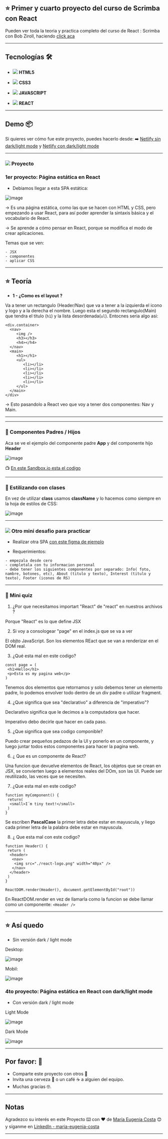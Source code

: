## :star: Primer y cuarto proyecto del curso de Scrimba con React

Pueden ver toda la teoria y practica completo del curso de React : Scrimba con  Bob Ziroll, haciendo [click aca](https://github.com/eugenia1984/react-varios-cursos)

---

## Tecnologías 🛠️

- <img src="https://img.icons8.com/color/30/null/html-5--v1.png"/> **HTML5**

- <img src="https://img.icons8.com/stickers/30/null/css3.png"/> **CSS3**

- <img src="https://img.icons8.com/color/30/null/javascript--v1.png"/> **JAVASCRIPT**

- <img src="https://img.icons8.com/office/40/null/react.png"/> **REACT**

---


## Demo 📦

Si quieres ver cómo fue este proyecto, puedes hacerlo desde:
:arrow_right: [Netlify sin dark/light mode](https://scrimba-proyect1.netlify.app/) y [Netlify con dark/light mode](https://scrimba-proyect4.netlify.app/)

---

###  <img src="https://img.icons8.com/dusk/40/null/untested.png"/>  Proyecto


### 1er proyecto: Página estática en React

- Debiamos llegar a esta SPA estática:

![image](https://user-images.githubusercontent.com/72580574/200196250-ec76c280-a6f6-4b79-ba73-92dac7779299.png)


-> Es una página estática, como las que se hacen con HTML y CSS, pero empezando a usar React, para así poder aprender la sintaxis básica y el vocabulario de React.

-> Se aprende a cómo pensar en React, porque se modifica el modo de crear aplicaciones.

Temas que se ven:

```
- JSX
- componentes
- aplicar CSS
```

---

## :star: Teoría


- **1 - ¿Como es el layout ?**

Va a tener un rectangulo (Header/Nav) que va a tener a la izquierda el icono y logo y a la derecha el nombre. Luego esta el segundo rectangulo(Main)  que tendra el titulo (```h1```) y la lista desordenada(```ul```). Entocnes seria algo asi:

```
<div.container>
  <nav>
     <img />
     <h3></h3>
     <h4></h4>
  </nav>
  <main>
     <h1></h1>
     <ul>
        <li></li>
        <li></li>
        <li></li>
        <li></li>
        <li></li>
     </ul>
  </main>
</div>
```

-> Esto pasandolo a React veo que voy a tener dos componentes: Nav y Main.

---
---

### :book: Componentes Padres / Hijos

Aca se ve el ejemplo del componente padre **App** y del componente hijo **Header**

![image](https://user-images.githubusercontent.com/72580574/200211268-0bcd2901-8001-4c40-8c00-b5fa6cbf278d.png)


:tv: [En este Sandbox.io esta el codigo](https://codesandbox.io/s/mini-proyecto4-rm4z2q)

---

### :book: Estilizando con clases

En vez de utilizar **class** usamos **className** y lo hacemos como siempre en la hoja de estilos de CSS:

![image](https://user-images.githubusercontent.com/72580574/200212466-727713c1-5333-47d9-ba04-457a7dbd0e54.png)

---

### <img src="https://img.icons8.com/ios/40/null/project-setup--v1.png"/> Otro mini desafio para practicar


- Realizar otra SPA [con este figma de ejemplo](https://www.figma.com/file/4ctPLUvIn5b5Ep6YPOZWWd/Digital-Business-Card?node-id=0%3A1)

- Requerimientos:

```
- empezala desde cero
- completala con tu informacion personal
- debe tener los siguientes componentes por separado: Info( foto, nambre, botones, etc), About (titulo y texto), Interest (titulo y texto), Footer (iconos de RS)
```

---

### :book: Mini quiz

1. ¿Por que necesitamos importart "React" de "react" en nuestros archivos ?

Porque "React" es lo que define JSX

2. Si voy a consologear "page" en el index.js que se va a ver

El objto JavaScript. Son los elementos REact que se van a renderizar en el DOM real.

3.  ¿Qué esta mal en este codigo?

```JSX
const page = (
 <h1>Hello</h1>
 <p>Esta es my pagina web</p>
) 
```

Tenemos dos elementos que retornamos y solo debemos tener un elemento padre, lo podemos envolver todo dentro de un div padre o utilizar fragment.

4. ¿Que significa que sea "declarativo" a diferencia de "imperativo"?

Declarativo significa que le decimos a la computadora que hacer. 

Imperativo debo decirle que hacer en cada paso.

5. ¿Que significa que sea codigo componible?

Puedo crear pequeños pedazos de la UI y ponerlo en un componente, y luego juntar todos estos componentes para hacer la pagina web.

6. ¿ Que es un componente de React?

Una funcion que devuelve elementos de React, los objetos que se crean en JSX, se convierten luego a elementos reales del DOm, son las UI. Puede ser reutilizado, las veces que se necesiten.

7. ¿Que esta mal en este codigo?

```JSX
function myComponent() {
 return(
  <small>I´m tiny text!</small>
 )
}
```

Se escriben **PascalCase** la primer letra debe estar en mayuscula, y liego cada primer letra de la palabra debe estar en mayuscula.

8. ¿ Que esta mal con este codigo?
```JSX
function Header() {
 return (
  <header>
   <nav>
    <img src="./react-logo.png" width="40px" />
   </nav>
  </header>
 )
}

ReactDOM.render(Header(), document.getElementById("root"))
```

En ReactDOM.render en vez de llamarla como la funcion se debe llamar como un componente: ```<Header />```


---

## :star: Así quedo

- Sin versión dark / light mode

Desktop:

![image](https://user-images.githubusercontent.com/72580574/202922562-de52be79-8c19-4cda-9364-18d3afc2ccf1.png)


Mobil:

![image](https://user-images.githubusercontent.com/72580574/202922596-a93ab6aa-0613-490b-bdde-5e0005f83903.png)



### 4to proyecto: Página estática en React con dark/light mode

- Con versión dark / light mode

Light Mode

![image](https://user-images.githubusercontent.com/72580574/206919841-b2debd5e-7c8e-43a3-bb18-8de1eb4f5798.png)


Dark Mode

![image](https://user-images.githubusercontent.com/72580574/206919851-4ec2a69f-f9a2-4d0c-9a2c-2fa63d6ec203.png)


---

## Por favor: 🎁

* Comparte este proyecto con otros 📢
* Invita una cerveza 🍺 o un café ☕ a alguien del equipo.
* Muchas gracias 🤓.

---

## Notas

Agradezco su interés en este Proyecto ⌨️ con ❤️ de [María Eugenia Costa](https://github.com/eugenia1984) 😊 y síganme en [LinkedIn - maria-eugenia-costa](https://www.linkedin.com/in/maria-eugenia-costa/)

---


